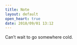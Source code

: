 ```yaml
---
title: Note
layout: default
open_heart: true
date: 2018/09/01 13:12
---
```


Can’t wait to go somewhere cold.
